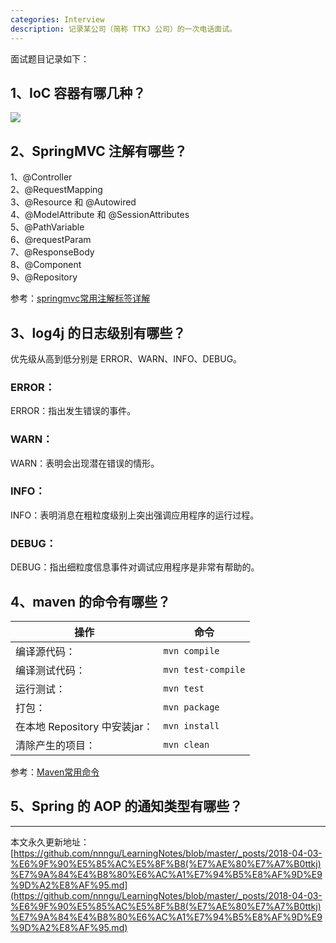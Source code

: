 ```yaml
---
categories: Interview
description: 记录某公司（简称 TTKJ 公司）的一次电话面试。
---
```


面试题目记录如下：

## 1、IoC 容器有哪几种？

![][1]

## 2、SpringMVC 注解有哪些？

1、@Controller  
2、@RequestMapping  
3、@Resource 和 @Autowired  
4、@ModelAttribute 和 @SessionAttributes  
5、@PathVariable  
6、@requestParam  
7、@ResponseBody  
8、@Component  
9、@Repository    

参考：[springmvc常用注解标签详解](http://www.cnblogs.com/leskang/p/5445698.html)  

## 3、log4j 的日志级别有哪些？

优先级从高到低分别是 ERROR、WARN、INFO、DEBUG。

### ERROR：

ERROR：指出发生错误的事件。

### WARN：

WARN：表明会出现潜在错误的情形。

### INFO：

INFO：表明消息在粗粒度级别上突出强调应用程序的运行过程。

### DEBUG：

DEBUG：指出细粒度信息事件对调试应用程序是非常有帮助的。

## 4、maven 的命令有哪些？

操作  |  命令
--- | ---
编译源代码：|`mvn compile`     
编译测试代码：|`mvn test-compile`    
运行测试：|`mvn test`   
打包：|`mvn package`   
在本地 Repository 中安装jar：|`mvn install`     
清除产生的项目：|`mvn clean`    

参考：[Maven常用命令](https://www.cnblogs.com/wkrbky/p/6352188.html)  

## 5、Spring 的 AOP 的通知类型有哪些？




















---

本文永久更新地址：[https://github.com/nnngu/LearningNotes/blob/master/_posts/2018-04-03-%E6%9F%90%E5%85%AC%E5%8F%B8(%E7%AE%80%E7%A7%B0ttkj)%E7%9A%84%E4%B8%80%E6%AC%A1%E7%94%B5%E8%AF%9D%E9%9D%A2%E8%AF%95.md](https://github.com/nnngu/LearningNotes/blob/master/_posts/2018-04-03-%E6%9F%90%E5%85%AC%E5%8F%B8(%E7%AE%80%E7%A7%B0ttkj)%E7%9A%84%E4%B8%80%E6%AC%A1%E7%94%B5%E8%AF%9D%E9%9D%A2%E8%AF%95.md)


  [1]: https://www.github.com/nnngu/FigureBed/raw/master/2018/4/3/1522760091276.jpg
